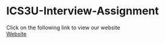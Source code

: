 # ICS3U-Interview-Assignment

Click on the following link to view our website<br>
<a href="https://radiantraider.github.io/ICS3U-Interview-Assignment/master/Blog.html.">Website</a>
